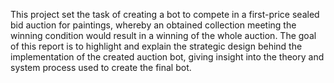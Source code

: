 This project set the task of creating a bot to compete in a first-price sealed bid auction for paintings, 
whereby an obtained collection meeting the winning condition would result in a winning of the whole auction. 
The goal of this report is to highlight and explain the strategic design behind the implementation of the created auction bot, 
giving insight into the theory and system process used to create the final bot.
